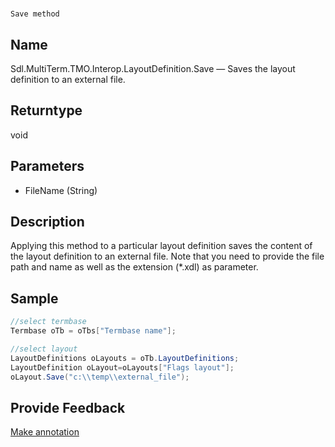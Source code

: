 

# 
    Save method



## Name

Sdl.MultiTerm.TMO.Interop.LayoutDefinition.Save —          Saves the layout definition to an external file.



## Returntype

void



## Parameters

* FileName (String)




## Description



Applying this method to a particular layout definition saves the content of the layout definition to an external file. Note that you need to provide the file path and name as well as the extension (\*.xdl) as parameter.



## Sample


```cs
//select termbase
Termbase oTb = oTbs["Termbase name"];

//select layout
LayoutDefinitions oLayouts = oTb.LayoutDefinitions;
LayoutDefinition oLayout=oLayouts["Flags layout"];
oLayout.Save("c:\\temp\\external_file");
```



## Provide Feedback

[Make annotation](mailto:sdk-feedback@sdl.com&amp;subject=Reference%20for%20Sdl.MultiTerm.TMO.Interop.LayoutDefinition.Save)

